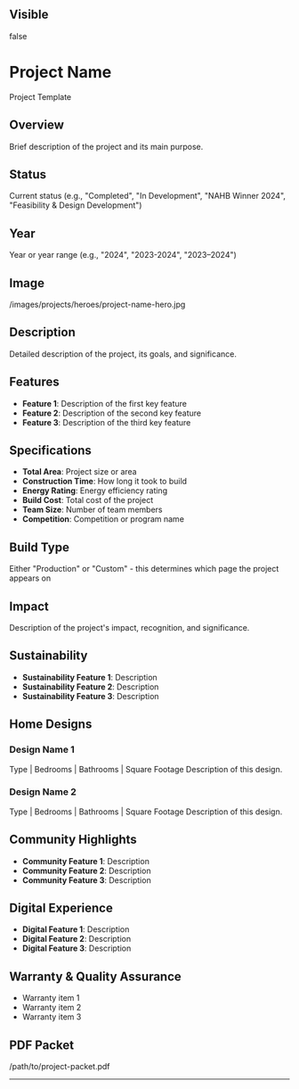 ## Visible
false

# Project Name
Project Template

## Overview
Brief description of the project and its main purpose.

## Status
Current status (e.g., "Completed", "In Development", "NAHB Winner 2024", "Feasibility & Design Development")

## Year
Year or year range (e.g., "2024", "2023-2024", "2023–2024")

## Image
/images/projects/heroes/project-name-hero.jpg

## Description
Detailed description of the project, its goals, and significance.

## Features
- **Feature 1**: Description of the first key feature
- **Feature 2**: Description of the second key feature
- **Feature 3**: Description of the third key feature

## Specifications
- **Total Area**: Project size or area
- **Construction Time**: How long it took to build
- **Energy Rating**: Energy efficiency rating
- **Build Cost**: Total cost of the project
- **Team Size**: Number of team members
- **Competition**: Competition or program name

## Build Type
Either "Production" or "Custom" - this determines which page the project appears on

## Impact
Description of the project's impact, recognition, and significance.

## Sustainability
- **Sustainability Feature 1**: Description
- **Sustainability Feature 2**: Description
- **Sustainability Feature 3**: Description

## Home Designs
### Design Name 1
Type | Bedrooms | Bathrooms | Square Footage
Description of this design.

### Design Name 2
Type | Bedrooms | Bathrooms | Square Footage
Description of this design.

## Community Highlights
- **Community Feature 1**: Description
- **Community Feature 2**: Description
- **Community Feature 3**: Description

## Digital Experience
- **Digital Feature 1**: Description
- **Digital Feature 2**: Description
- **Digital Feature 3**: Description

## Warranty & Quality Assurance
- Warranty item 1
- Warranty item 2
- Warranty item 3

## PDF Packet
/path/to/project-packet.pdf

---
